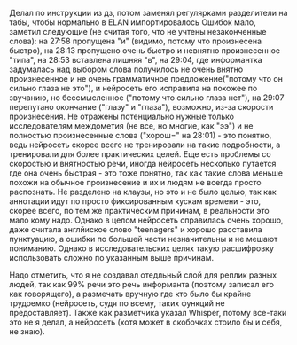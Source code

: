 Делал по инструкции из дз, потом заменял регулярками разделители на табы, чтобы нормально в ELAN импортировалось
Ошибок мало, заметил следующие (не считая того, что не учтены незаконченные слова):
на 27:58 пропущена "и" (видимо, потому что произнесена быстро),
на 28:13 пропущено очень быстро и невнятно произнесенное "типа",
на 28:53 вставлена лишняя "в", на 29:04, где информантка задумалась над выбором слова получилось не очень внятно произнесенное и не очень
грамматичное предложение("потому что он сильно глаза не это"), и нейросеть его исправила на похожее по звучанию, но бессмысленное ("потому что сильно глаза нет"),
на 29:07 перепутано окончание ("глазу" и "глаза"), возможно, из-за скорости произнесения.
Не отражены потенциально нужные только исследователям междометия (не все, но многие, как "ээ") и
не полностью произнесенные слова ("хорош=" на 28:01) - это понятно, ведь нейросеть скорее всего не тренировали на такие подробности,
а тренировали для более практических целей. Еще есть проблемы со скоростью и внятностью речи, иногда нейросеть несколько путается где она очень
быстрая - это тоже понятно, так как такие слова меньше похожи на обычное произнесение и их и людям не всегда просто распознать. Не разделено на
клаузы, но это и не было целью, так как аннотации идут по просто фиксированным кускам времени - это, скорее всего, по тем же практическим причинам,
в реальности это мало кому надо. Однако в целом нейросеть справилась очень хорошо, даже считала англйиское слово "teenagers" и хорошо расставила пунктуацию,
а ошибки по большей части незначительны и не мешают пониманию. Однако в исследовательских целях такую расшифровку использовать сложно по указанным
выше причинам.

Надо отметить, что я не создавал отедльный слой для реплик разных людей, так как 99% речи это речь информанта (поэтому записал его как говорящего),
а размечать вручную где кто было бы крайне трудоемко (нейросеть, судя по всему, таких функций не предоставляет). Также как разметчика указал Whisper,
потому все-таки это не я делал, а нейросеть (хотя может в скобочках стоило бы и себя, не знаю).
